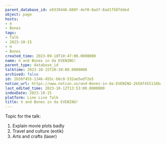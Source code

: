 ```yaml
---
parent_database_id: e9339446-880f-4ef0-8ad7-8ad1f507dded
object: page
hosts:
- π
- Bones
tags:
- Talk
- 2023-10-15
- π
- Bones
created_time: 2023-09-18T10:47:00.0000000
name: π and Bones in da EVENING!
parent_type: database_id
talktime: 2023-10-15T20:30:00.0000000
archived: false
id: 2b58f455-134b-455c-b6c0-532ae5edf2e5
notion_url: https://www.notion.so/and-Bones-in-da-EVENING-2b58f455134b455cb6c0532ae5edf2e5
last_edited_time: 2023-10-12T13:53:00.0000000
indexDate: 2023-10-15
platform: Line Live Talk
title: π and Bones in da EVENING!
---
```


Topic for the talk:
1. Explain movie plots  badly 
2. Travel and culture (eotik)
3. Arts and crafts (laser)

























